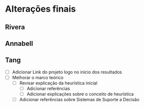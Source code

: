 # Alterações finais

## Rivera

## Annabell

## Tang

- [ ] Adicionar Link do projeto logo no início dos resultados
- [ ] Melhorar o marco teórico
  - [ ] Revisar explicação da heurística inicial
    - [ ] Adicionar referências
    - [ ] Adicionar explicações sobre o conceito de heurística
  - [ ] Adicionar referências sobre Sistemas de Suporte a Decisão
